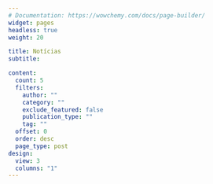 ```yaml
---
# Documentation: https://wowchemy.com/docs/page-builder/
widget: pages
headless: true
weight: 20

title: Notícias
subtitle:

content:
  count: 5
  filters:
    author: ""
    category: ""
    exclude_featured: false
    publication_type: ""
    tag: ""
  offset: 0
  order: desc
  page_type: post
design:
  view: 3
  columns: "1"
---
```

